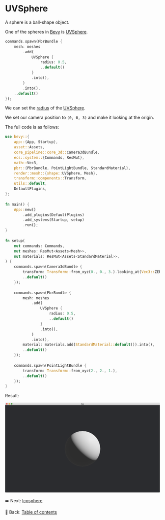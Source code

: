 # UVSphere

A sphere is a ball-shape object.

One of the spheres in [Bevy](https://bevyengine.org/) is [UVSphere](https://docs.rs/bevy/latest/bevy/prelude/shape/struct.UVSphere.html).

```rust
commands.spawn(PbrBundle {
    mesh: meshes
        .add(
            UVSphere {
                radius: 0.5,
                ..default()
            }
            .into(),
        )
        .into(),
    ..default()
});
```

We can set the [radius](https://docs.rs/bevy/latest/bevy/prelude/shape/struct.UVSphere.html#structfield.radius) of the [UVSphere](https://docs.rs/bevy/latest/bevy/prelude/shape/struct.UVSphere.html).

We set our camera position to `(0, 0, 3)` and make it looking at the origin.

The full code is as follows:

```rust
use bevy::{
    app::{App, Startup},
    asset::Assets,
    core_pipeline::core_3d::Camera3dBundle,
    ecs::system::{Commands, ResMut},
    math::Vec3,
    pbr::{PbrBundle, PointLightBundle, StandardMaterial},
    render::mesh::{shape::UVSphere, Mesh},
    transform::components::Transform,
    utils::default,
    DefaultPlugins,
};

fn main() {
    App::new()
        .add_plugins(DefaultPlugins)
        .add_systems(Startup, setup)
        .run();
}

fn setup(
    mut commands: Commands,
    mut meshes: ResMut<Assets<Mesh>>,
    mut materials: ResMut<Assets<StandardMaterial>>,
) {
    commands.spawn(Camera3dBundle {
        transform: Transform::from_xyz(0., 0., 3.).looking_at(Vec3::ZERO, Vec3::Y),
        ..default()
    });

    commands.spawn(PbrBundle {
        mesh: meshes
            .add(
                UVSphere {
                    radius: 0.5,
                    ..default()
                }
                .into(),
            )
            .into(),
        material: materials.add(StandardMaterial::default()).into(),
        ..default()
    });

    commands.spawn(PointLightBundle {
        transform: Transform::from_xyz(2., 2., 1.),
        ..default()
    });
}
```

Result:

![UVSphere](./pic/uvsphere.png)

:arrow_right:  Next: [Icosphere](./icosphere.md)

:blue_book: Back: [Table of contents](./../README.md)
